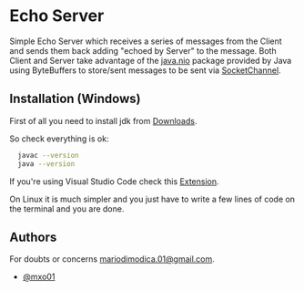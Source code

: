 
# Echo Server

Simple Echo Server which receives a series of messages from 
the Client and sends them back adding "echoed by Server" to 
the message. Both Client and Server take advantage of the [java.nio](https://docs.oracle.com/javase/7/docs/api/java/nio/package-frame.html) 
package provided by Java using ByteBuffers to store/sent messages to 
be sent via [SocketChannel](https://docs.oracle.com/javase/7/docs/api/java/nio/channels/SocketChannel.html).

## Installation (Windows)

First of all you need to install jdk from [Downloads](https://www.oracle.com/java/technologies/downloads/).

So check everything is ok:
```bash
  javac --version
  java --version
```
If you're using Visual Studio Code check this [Extension](https://code.visualstudio.com/docs/java/extensions).

On Linux it is much simpler and you just have to write a few lines of code on the terminal and you are done.
    
## Authors

For doubts or concerns mariodimodica.01@gmail.com. 
- [@mxo01](https://github.com/Mxo01)
